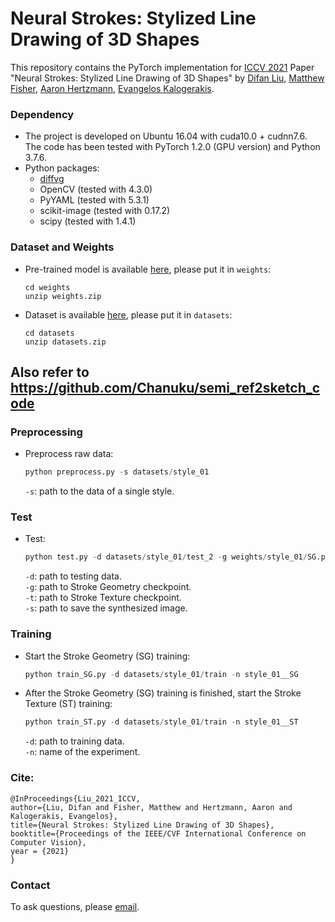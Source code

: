 # Neural Strokes: Stylized Line Drawing of 3D Shapes

This repository contains the PyTorch implementation for [ICCV 2021](http://iccv2021.thecvf.com/) Paper "Neural Strokes: Stylized Line Drawing of 3D Shapes" by [Difan Liu](https://people.cs.umass.edu/~dliu/), [Matthew Fisher](https://techmatt.github.io/), [Aaron Hertzmann](https://www.dgp.toronto.edu/~hertzman/), [Evangelos Kalogerakis](https://people.cs.umass.edu/~kalo/).

### Dependency
- The project is developed on Ubuntu 16.04 with cuda10.0 + cudnn7.6. The code has been tested with PyTorch 1.2.0 (GPU version) and Python 3.7.6. 
- Python packages:
    - [diffvg](https://github.com/BachiLi/diffvg)
    - OpenCV (tested with 4.3.0)
    - PyYAML (tested with 5.3.1)
    - scikit-image (tested with 0.17.2)
    - scipy (tested with 1.4.1)

### Dataset and Weights
- Pre-trained model is available [here](https://www.dropbox.com/s/i5vvs4i0ook1fll/weights.zip?dl=0), please put it in `weights`:
    ```
    cd weights
    unzip weights.zip
    ```

- Dataset is available [here](https://www.dropbox.com/s/c8hlnumiys4b5yf/datasets.zip?dl=0), please put it in `datasets`:
    ```
    cd datasets
    unzip datasets.zip
    ```
## Also refer to https://github.com/Chanuku/semi_ref2sketch_code
### Preprocessing
- Preprocess raw data:
    ```python
    python preprocess.py -s datasets/style_01
    ```
   `-s`: path to the data of a single style.

### Test
- Test:
    ```python
   python test.py -d datasets/style_01/test_2 -g weights/style_01/SG.pth -t weights/style_01/ST.pth -s results/style_01__test_2.png
    ```
   `-d`: path to testing data.\
   `-g`: path to Stroke Geometry checkpoint.\
   `-t`: path to Stroke Texture checkpoint.\
   `-s`: path to save the synthesized image.
### Training
- Start the Stroke Geometry (SG) training:
    ```python
    python train_SG.py -d datasets/style_01/train -n style_01__SG
    ```
- After the Stroke Geometry (SG) training is finished, start the Stroke Texture (ST) training:
    ```python
    python train_ST.py -d datasets/style_01/train -n style_01__ST
    ```
   `-d`: path to training data.\
   `-n`: name of the experiment.
   
### Cite:
```
@InProceedings{Liu_2021_ICCV,
author={Liu, Difan and Fisher, Matthew and Hertzmann, Aaron and Kalogerakis, Evangelos},
title={Neural Strokes: Stylized Line Drawing of 3D Shapes},
booktitle={Proceedings of the IEEE/CVF International Conference on Computer Vision},
year = {2021}
}
```

### Contact
To ask questions, please [email](mailto:dliu@cs.umass.edu).

